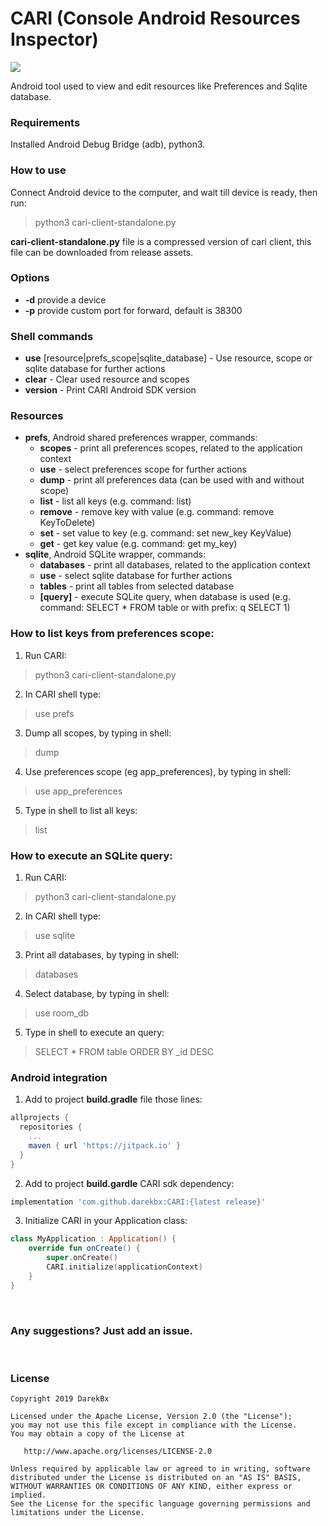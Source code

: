 # CARI (Console Android Resources Inspector)

[![](https://jitpack.io/v/darekbx/CARI.svg)](https://jitpack.io/#darekbx/CARI)

Android tool used to view and edit resources like Preferences and Sqlite database.

### Requirements
Installed Android Debug Bridge (adb), python3.

### How to use
Connect Android device to the computer, and wait till device is ready, then run: 
> python3 cari-client-standalone.py

**cari-client-standalone.py** file is a compressed version of cari client, this file can be downloaded from release assets.

### Options
  - **-d** provide a device
  - **-p** provide custom port for forward, default is 38300

### Shell commands
  - **use** [resource|prefs_scope|sqlite_database]  - Use resource, scope or sqlite database for further actions
  - **clear**                                       - Clear used resource and scopes
  - **version**                                     - Print CARI Android SDK version

### Resources
  - **prefs**, Android shared preferences wrapper, commands:
    - **scopes** - print all preferences scopes, related to the application context
    - **use** - select preferences scope for further actions
    - **dump** - print all preferences data (can be used with and without scope)
    - **list** - list all keys  (e.g. command: list)
    - **remove** - remove key with value  (e.g. command: remove KeyToDelete)
    - **set** - set value to key (e.g. command: set new_key KeyValue)
    - **get** - get key value (e.g. command: get my_key)
  - **sqlite**, Android SQLite wrapper, commands:
    - **databases** - print all databases, related to the application context
    - **use** - select sqlite database for further actions
    - **tables** - print all tables from selected database
    - **[query]** - execute SQLite query, when database is used (e.g. command: SELECT * FROM table or with prefix: q SELECT 1)

### How to list keys from preferences scope:
  1. Run CARI: 
  > python3 cari-client-standalone.py
  2. In CARI shell type: 
  > use prefs
  3. Dump all scopes, by typing in shell: 
  > dump
  4. Use preferences scope (eg app_preferences), by typing in shell: 
  > use app_preferences   
  5. Type in shell to list all keys: 
  > list
  
### How to execute an SQLite query:
  1. Run CARI: 
  > python3 cari-client-standalone.py
  2. In CARI shell type: 
  > use sqlite
  3. Print all databases, by typing in shell: 
  > databases
  4. Select database, by typing in shell: 
  > use room_db   
  5. Type in shell to execute an query: 
  > SELECT * FROM table ORDER BY _id DESC

### Android integration
  1. Add to project **build.gradle** file those lines:
  ```groovy
  allprojects {
    repositories {
      ...
      maven { url 'https://jitpack.io' }
    }
  }
  ```
  2. Add to project **build.gardle** CARI sdk dependency:
  ```groovy
  implementation 'com.github.darekbx:CARI:{latest release}'
  ```
  3. Initialize CARI in your Application class:
  ```kotlin
  class MyApplication : Application() {
      override fun onCreate() {
          super.onCreate()
          CARI.initialize(applicationContext)
      }
  }
  ```

<br />

### Any suggestions? Just add an issue.

<br />

### License
```
Copyright 2019 DarekBx

Licensed under the Apache License, Version 2.0 (the "License");
you may not use this file except in compliance with the License.
You may obtain a copy of the License at

   http://www.apache.org/licenses/LICENSE-2.0

Unless required by applicable law or agreed to in writing, software
distributed under the License is distributed on an "AS IS" BASIS,
WITHOUT WARRANTIES OR CONDITIONS OF ANY KIND, either express or implied.
See the License for the specific language governing permissions and
limitations under the License.
```
